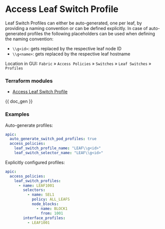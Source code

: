 # Access Leaf Switch Profile

Leaf Switch Profiles can either be auto-generated, one per leaf, by providing a naming convention or can be defined explicitly. In case of auto-generated profiles the following placeholders can be used when defining the naming convention:

* `\\g<id>`: gets replaced by the respective leaf node ID
* `\\g<name>`: gets replaced by the respective leaf hostname

Location in GUI:
`Fabric` » `Access Policies` » `Switches` » `Leaf Switches` » `Profiles`

### Terraform modules

* [Access Leaf Switch Profile](https://registry.terraform.io/modules/netascode/access-leaf-switch-profile/aci/latest)

{{ doc_gen }}

### Examples

Auto-generate profiles:

```yaml
apic:
  auto_generate_switch_pod_profiles: true
  access_policies:
    leaf_switch_profile_name: "LEAF\\g<id>"
    leaf_switch_selector_name: "LEAF\\g<id>"
```

Explicitly configured profiles:

```yaml
apic:
  access_policies:
    leaf_switch_profiles:
      - name: LEAF1001
        selectors:
          - name: SEL1
            policy: ALL_LEAFS
            node_blocks:
              - name: BLOCK1
                from: 1001
        interface_profiles:
          - LEAF1001
```
